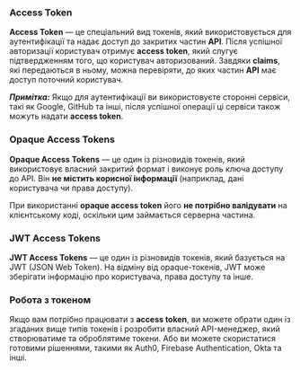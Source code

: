 ### **Access Token**

**Access Token** — це спеціальний вид токенів, який використовується для аутентифікації та надає доступ до закритих частин **API**. Після успішної авторизації користувач отримує **access token**, який слугує підтвердженням того, що користувач авторизований. Завдяки **claims**, які передаються в ньому, можна перевіряти, до яких частин **API** має доступ поточний користувач.

_**Примітка:**_ Якщо для аутентифікації ви використовуєте сторонні сервіси, такі як Google, GitHub та інші, після успішної операції ці сервіси також можуть надати **access token**.

### **Opaque Access Tokens**

**Opaque Access Tokens** — це один із різновидів токенів, який використовує власний закритий формат і виконує роль ключа доступу до API. Він **не містить корисної інформації** (наприклад, дані користувача чи права доступу).

При використанні **opaque access token** його **не потрібно валідувати** на клієнтському коді, оскільки цим займається серверна частина.

### **JWT Access Tokens**

**JWT Access Tokens** — це один із різновидів токенів, який базується на JWT (JSON Web Token). На відміну від opaque-токенів, JWT може зберігати інформацію про користувача, права доступу та інше.

### **Робота з токеном**

Якщо вам потрібно працювати з **access token**, ви можете обрати один із згаданих вище типів токенів і розробити власний API-менеджер, який створюватиме та оброблятиме токени. Або ви можете скористатися готовими рішеннями, такими як Auth0, Firebase Authentication, Okta та інші.